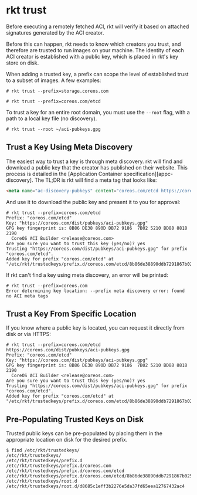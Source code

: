 # rkt trust

Before executing a remotely fetched ACI, rkt will verify it based on attached signatures generated by the ACI creator.

Before this can happen, rkt needs to know which creators you trust, and therefore are trusted to run images on your machine.
The identity of each ACI creator is established with a public key, which is placed in rkt's key store on disk.

When adding a trusted key, a prefix can scope the level of established trust to a subset of images.
A few examples:

```
# rkt trust --prefix=storage.coreos.com
```

```
# rkt trust --prefix=coreos.com/etcd
```

To trust a key for an entire root domain, you must use the `--root` flag, with a path to a local key file (no discovery).

```
# rkt trust --root ~/aci-pubkeys.gpg
```

## Trust a Key Using Meta Discovery

The easiest way to trust a key is through meta discovery.
rkt will find and download a public key that the creator has published on their website.
This process is detailed in the [Application Container specification][appc-discovery].
The TL;DR is rkt will find a meta tag that looks like:

```html
<meta name="ac-discovery-pubkeys" content="coreos.com/etcd https://coreos.com/dist/pubkeys/aci-pubkeys.gpg">
```

And use it to download the public key and present it to you for approval:

```
# rkt trust --prefix=coreos.com/etcd
Prefix: "coreos.com/etcd"
Key: "https://coreos.com/dist/pubkeys/aci-pubkeys.gpg"
GPG key fingerprint is: 8B86 DE38 890D DB72 9186  7B02 5210 BD88 8818 2190
  CoreOS ACI Builder <release@coreos.com>
Are you sure you want to trust this key (yes/no)? yes
Trusting "https://coreos.com/dist/pubkeys/aci-pubkeys.gpg" for prefix "coreos.com/etcd".
Added key for prefix "coreos.com/etcd" at "/etc/rkt/trustedkeys/prefix.d/coreos.com/etcd/8b86de38890ddb7291867b025210bd8888182190"
```

If rkt can't find a key using meta discovery, an error will be printed:

```
# rkt trust --prefix=coreos.com
Error determining key location: --prefix meta discovery error: found no ACI meta tags
```

## Trust a Key From Specific Location

If you know where a public key is located, you can request it directly from disk or via HTTPS:

```
# rkt trust --prefix=coreos.com/etcd https://coreos.com/dist/pubkeys/aci-pubkeys.gpg
Prefix: "coreos.com/etcd"
Key: "https://coreos.com/dist/pubkeys/aci-pubkeys.gpg"
GPG key fingerprint is: 8B86 DE38 890D DB72 9186  7B02 5210 BD88 8818 2190
  CoreOS ACI Builder <release@coreos.com>
Are you sure you want to trust this key (yes/no)? yes
Trusting "https://coreos.com/dist/pubkeys/aci-pubkeys.gpg" for prefix "coreos.com/etcd".
Added key for prefix "coreos.com/etcd" at "/etc/rkt/trustedkeys/prefix.d/coreos.com/etcd/8b86de38890ddb7291867b025210bd8888182190"
```

## Pre-Populating Trusted Keys on Disk

Trusted public keys can be pre-populated by placing them in the appropriate location on disk for the desired prefix.

```
$ find /etc/rkt/trustedkeys/
/etc/rkt/trustedkeys/
/etc/rkt/trustedkeys/prefix.d
/etc/rkt/trustedkeys/prefix.d/coreos.com
/etc/rkt/trustedkeys/prefix.d/coreos.com/etcd
/etc/rkt/trustedkeys/prefix.d/coreos.com/etcd/8b86de38890ddb7291867b025210bd8888182190
/etc/rkt/trustedkeys/root.d
/etc/rkt/trustedkeys/root.d/d8685c1eff3b2276e5da37fd65eea12767432ac4
```
